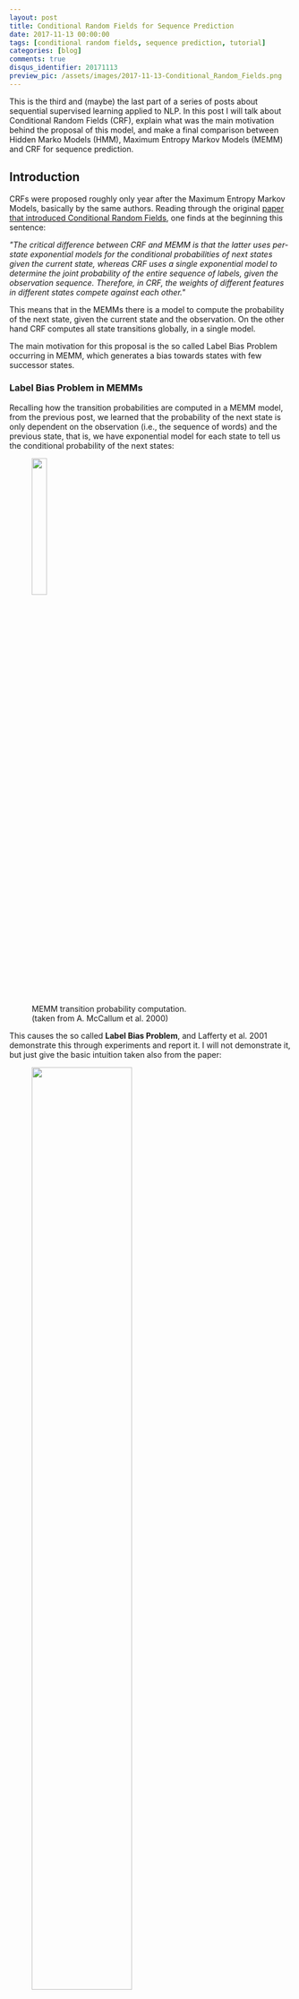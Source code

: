 ```yaml
---
layout: post
title: Conditional Random Fields for Sequence Prediction
date: 2017-11-13 00:00:00
tags: [conditional random fields, sequence prediction, tutorial]
categories: [blog]
comments: true
disqus_identifier: 20171113
preview_pic: /assets/images/2017-11-13-Conditional_Random_Fields.png
---
```


This is the third and (maybe) the last part of a series of posts about sequential supervised learning applied to NLP. In this post I will talk about Conditional Random Fields (CRF), explain what was the main motivation behind the proposal of this model, and make a final comparison between Hidden Marko Models (HMM), Maximum Entropy Markov Models (MEMM) and CRF for sequence prediction.

<!--
\newcommand{\argmax}[1]{\underset{#1}{\operatorname{arg}\,\operatorname{max}}\;}

https://liqiangguo.wordpress.com/page/2/

http://www.cs.columbia.edu/~smaskey/CS6998/slides/statnlp_week10.pdf
http://www.cs.columbia.edu/~smaskey/CS6998-0412/slides/week13_statnlp_web.pdf

http://videolectures.net/cikm08_elkan_llmacrf/

http://cseweb.ucsd.edu/~elkan/250B/CRFs.pdf

http://www.lsi.upc.edu/~aquattoni/AllMyPapers/crf_tutorial_talk.pdf

http://curtis.ml.cmu.edu/w/courses/index.php/Lafferty_2001_Conditional_Random_Fields

http://www.cs.cornell.edu/courses/cs6784/2010sp/lecture/10-LaffertyEtAl01.pdf

-->

## __Introduction__

CRFs were proposed roughly only year after the Maximum Entropy Markov Models, basically by the same authors. Reading through the original [paper that introduced Conditional Random Fields](http://repository.upenn.edu/cgi/viewcontent.cgi?article=1162&context=cis_papers), one finds at the beginning this sentence:

_"The critical difference between CRF and MEMM is that the latter uses per-state exponential models for the conditional probabilities of next states given the current state, whereas CRF uses a single exponential model to determine the joint probability of the entire sequence of labels, given the observation sequence. Therefore, in CRF, the weights of different features in different states compete against each other."_

This means that in the MEMMs there is a model to compute the probability of the next state, given the current state and the observation. On the other hand CRF computes all state transitions globally, in a single model.

The main motivation for this proposal is the so called Label Bias Problem occurring in MEMM, which generates a bias towards states with few successor states.

### __Label Bias Problem in MEMMs__

Recalling how the transition probabilities are computed in a MEMM model, from the previous post, we learned that the probability of the next state is only dependent on the observation (i.e., the sequence of words) and the previous state, that is, we have exponential model for each state to tell us the conditional probability of the next states:

<figure>
  <img style="width: 25%; height: 25%" src="/assets/images/2017-11-13-HMM.png">
  <figcaption>MEMM transition probability computation. <br> (taken from A. McCallum et al. 2000)</figcaption>
</figure>

This causes the so called __Label Bias Problem__, and Lafferty et al. 2001 demonstrate this through experiments and report it. I will not demonstrate it, but just give the basic intuition taken also from the paper:

<figure>
  <img style="width: 65%; height: 65%" src="/assets/images/2017-11-13-Label_Bias_Problem.png">
  <figcaption>Label Bias Problem. <br> (taken from Lafferty et al. 2001)</figcaption>
</figure>

Given the observation sequence: ___r_ _i_ _b___

_"In the first time step, r matches both transitions from the start state, so the probability mass gets distributed roughly equally among those two transitions. Next we observe i. Both states 1 and 4 have only one outgoing transition. State 1 has seen this observation often in training, state 4 has almost never seen this observation; but like state 1, state 4 has no choice but to pass all its mass to its single outgoing transition, since it is not generating the observation, only conditioning on it. Thus, states with a single outgoing transition effectively ignore their observations."_

_[...]_

_"the top path and the bottom path will be about equally likely, independently of the observation sequence. If one of the two words is slightly more common in the training set, the transitions out of the start state will slightly prefer its corresponding transition, and that word’s state sequence will always win."_

* Transitions from a given state are competing against each other only.

* Per state normalization, i.e. sum of transition probability for any state has to sum to 1.

* MEMM are normalized locally over each observation where the transitions going out from a state compete only against each other, as opposed to all the other transitions in the model.

* States with a single outgoing transition effectively ignore their observations.

* Causes bias: states with fewer arcs are preferred.

The idea of CRF is to drop this local per state normalization, and replace it by a global per sequence normalisation.

So, how dow we formalise this global normalisation? I will try to explain it in the sections that follow.

<br>

---

### __Undirected Graphical Models__

A Conditional Random Field can be seen as an undirected graphical model, or Markov Random Field, globally conditioned on $$X$$, the random variable representing observation sequence.

Lafferty et al. 2001 define a Conditional Random Field as:

* $$X$$ is a random variable over data sequences to be labeled, and $$Y$$ is a random variable over corresponding label sequences.

* The random variables $$X$$ and $$Y$$ are jointly distributed, but in a discriminative framework we construct a conditional model $$p(Y \mid X)$$ from paired observation and label sequences:

Let $$G = (V , E)$$ be a graph such that $$Y = (Y_{v})\  \ v \in V$$, so that $$Y$$ is indexed by the vertices of $$G$$.

$$(X, Y)$$ is a conditional random field when each of the random variables $$Y_{v}$$, conditioned on $$X$$, obey the Markov property with respect to the graph:

$$P(Y_{v} \mid X, Y_{w}, w \neq v) = P(Y_{v} \mid X, Y_{w}, w \sim v)$$

where $$w \sim v$$ means that $$w$$ and $$v$$ are neighbours in G. Thus, a CRF is a random field globally conditioned on the observation $$X$$. This goes already in the direction of what the MEMM doesn't give us, states globally conditioned on the observation.

In theory this graph may have an arbitrary structure as long as it represents the label sequences being modelled, however the simplest and most common graph structured is that in which the nodes corresponding to elements of $$Y$$ form a simple first-order chain, as illustrated in the figure below:

<figure>
  <img style="width: 45%; height: 55%" src="/assets/images/2017-11-13-Conditional_Random_Fields.png">
  <figcaption>Chain-strucutred CRFs globally conditioned on X.
  <br> (taken from Lafferty et al. 2001)</figcaption>
</figure>

Under certain condition, such as the one show in the figure above, the probability of a particular label sequence $$Y$$ given observation sequence $$X$$ can be defined as the normalized product of potential functions.

_If the graph $G = (V,E)$ of $Y$ is a tree (of which a chain is the simplest example), its cliques are the edges and vertices. Therefore, by the fundamental theorem of random fields (Hammersley & Clifford, 1971), the joint distribution over the label sequence Y given X has the form:_

$$ \exp (\sum_{i} \lambda_{j} t_{j} (y_{i-1}, y_{i}, x, i ) +
         \sum_{k} \mu_{k} s_{k} (y_{i}, x, i))
$$

where $$t_{j} (y_{i-1}, y_{i}, x, i)$$ is a transition feature function of the entire observation sequence and the labels at positions $$i$$ and $$i-1$$, $$s_{k} (y_{i}, x, i)$$ is a state feature function of the label at position $$i$$, and $$\lambda_{j}$$ and $$\mu_{k}$$ weight parameters to be learned from the training data.


<br>

<br>

<br>

### __Parameter Estimation__

<!--
http://www.robots.ox.ac.uk/~vgg/sorg/varun_sorg_slides.pdf

http://www.stokastik.in/understanding-conditional-random-fields/

http://videolectures.net/cikm08_elkan_llmacrf/?q=conditional%20random%20fields

-->

<br>
<br>
<br>






### __HMM vs. MEMM vs. CRF__


<figure>
  <img style="width: 100%; height: 100%" src="/assets/images/2017-11-13-HMM-MEMM-CRF.png">
  <figcaption> Graph representation of HMM, MEMM and CRF. <br> (taken from Hanna Wallach 2004)</figcaption>
</figure>


### __CRF Important Observations__

* HMMs don't allow the addition of overlapping arbitrary features of the observations.

* MEMMs are normalized locally over each observation, and hence suffer from the Label Bias problem, where the transitions going out from a state compete only against each other, as opposed to all the other transitions in the model.

* The big difference between MEMM and CRF is that MEMM is locally renormalized and suffers from the label bias problem, while CRFs are globally re-normalized.

* CRFs avoid the label bias problem a weakness exhibited by Maximum Entropy Markov Models (MEMM)




## __Software Packages__

* [python-crfsuite](https://github.com/scrapinghub/python-crfsuite): is a python binding for [CRFsuite](https://github.com/chokkan/crfsuite) which is a fast implementation of Conditional Random Fields written in C++.



## __References__

* ["Conditional Random Fields: Probabilistic Models for Segmenting and Labeling Sequence Data"](http://repository.upenn.edu/cgi/viewcontent.cgi?article=1162&context=cis_papers)

* ["Conditional Random Fields: An Introduction". Hanna M. Wallach, February 24, 2004. University of Pennsylvania CIS Technical Report MS-CIS-04-21](http://dirichlet.net/pdf/wallach04conditional.pdf)

* ["An Introduction to Conditional Random Fields" Sutton, Charles; McCallum, Andrew (2010)](https://arxiv.org/pdf/1011.4088v1.pdf)

* ["Conditional Random Fields: Probabilistic Models for Segmenting and Labeling Sequence Data". presentation by Joe Drish May 9, 2002](https://pdfs.semanticscholar.org/96fc/c6d81896b48320298f7b758aa1fb85ca8cb8.pdf)

* ["Log-Linear Models, MEMMs, and CRFs". Michael Collins](http://www.cs.columbia.edu/~mcollins/crf.pdf)